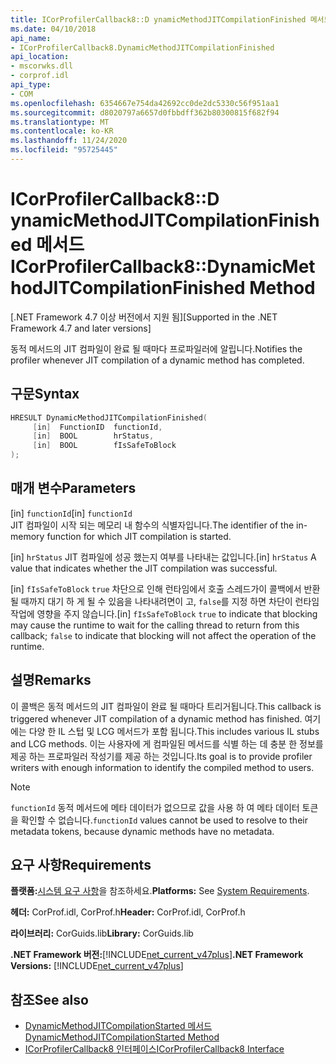 ```yaml
---
title: ICorProfilerCallback8::D ynamicMethodJITCompilationFinished 메서드
ms.date: 04/10/2018
api_name:
- ICorProfilerCallback8.DynamicMethodJITCompilationFinished
api_location:
- mscorwks.dll
- corprof.idl
api_type:
- COM
ms.openlocfilehash: 6354667e754da42692cc0de2dc5330c56f951aa1
ms.sourcegitcommit: d8020797a6657d0fbbdff362b80300815f682f94
ms.translationtype: MT
ms.contentlocale: ko-KR
ms.lasthandoff: 11/24/2020
ms.locfileid: "95725445"
---
```

# <a name="icorprofilercallback8dynamicmethodjitcompilationfinished-method"></a><span data-ttu-id="8fcf7-102">ICorProfilerCallback8::D ynamicMethodJITCompilationFinished 메서드</span><span class="sxs-lookup"><span data-stu-id="8fcf7-102">ICorProfilerCallback8::DynamicMethodJITCompilationFinished Method</span></span>

<span data-ttu-id="8fcf7-103">[.NET Framework 4.7 이상 버전에서 지원 됨]</span><span class="sxs-lookup"><span data-stu-id="8fcf7-103">[Supported in the .NET Framework 4.7 and later versions]</span></span>  
  
<span data-ttu-id="8fcf7-104">동적 메서드의 JIT 컴파일이 완료 될 때마다 프로파일러에 알립니다.</span><span class="sxs-lookup"><span data-stu-id="8fcf7-104">Notifies the profiler whenever JIT compilation of a dynamic method has completed.</span></span>  
  
## <a name="syntax"></a><span data-ttu-id="8fcf7-105">구문</span><span class="sxs-lookup"><span data-stu-id="8fcf7-105">Syntax</span></span>  
  
```cpp  
HRESULT DynamicMethodJITCompilationFinished(  
     [in]  FunctionID  functionId,
     [in]  BOOL        hrStatus,
     [in]  BOOL        fIsSafeToBlock
);  
```  
  
## <a name="parameters"></a><span data-ttu-id="8fcf7-106">매개 변수</span><span class="sxs-lookup"><span data-stu-id="8fcf7-106">Parameters</span></span>  

<span data-ttu-id="8fcf7-107">[in] `functionId`</span><span class="sxs-lookup"><span data-stu-id="8fcf7-107">[in] `functionId`</span></span>  
<span data-ttu-id="8fcf7-108">JIT 컴파일이 시작 되는 메모리 내 함수의 식별자입니다.</span><span class="sxs-lookup"><span data-stu-id="8fcf7-108">The identifier of the in-memory function for which JIT compilation is started.</span></span>

<span data-ttu-id="8fcf7-109">[in] `hrStatus` JIT 컴파일에 성공 했는지 여부를 나타내는 값입니다.</span><span class="sxs-lookup"><span data-stu-id="8fcf7-109">[in] `hrStatus` A value that indicates whether the JIT compilation was successful.</span></span>

<span data-ttu-id="8fcf7-110">[in] `fIsSafeToBlock` 
 `true` 차단으로 인해 런타임에서 호출 스레드가이 콜백에서 반환 될 때까지 대기 하 게 될 수 있음을 나타내려면이 고, `false`를 지정 하면 차단이 런타임 작업에 영향을 주지 않습니다.</span><span class="sxs-lookup"><span data-stu-id="8fcf7-110">[in] `fIsSafeToBlock`
`true` to indicate that blocking may cause the runtime to wait for the calling thread to return from this callback; `false` to indicate that blocking will not affect the operation of the runtime.</span></span>  

## <a name="remarks"></a><span data-ttu-id="8fcf7-111">설명</span><span class="sxs-lookup"><span data-stu-id="8fcf7-111">Remarks</span></span>  

<span data-ttu-id="8fcf7-112">이 콜백은 동적 메서드의 JIT 컴파일이 완료 될 때마다 트리거됩니다.</span><span class="sxs-lookup"><span data-stu-id="8fcf7-112">This callback is triggered whenever JIT compilation of a dynamic method has finished.</span></span> <span data-ttu-id="8fcf7-113">여기에는 다양 한 IL 스텁 및 LCG 메서드가 포함 됩니다.</span><span class="sxs-lookup"><span data-stu-id="8fcf7-113">This includes various IL stubs and LCG methods.</span></span> <span data-ttu-id="8fcf7-114">이는 사용자에 게 컴파일된 메서드를 식별 하는 데 충분 한 정보를 제공 하는 프로파일러 작성기를 제공 하는 것입니다.</span><span class="sxs-lookup"><span data-stu-id="8fcf7-114">Its goal is to provide profiler writers with enough information to identify the compiled method to users.</span></span>

> [!NOTE]
> <span data-ttu-id="8fcf7-115">`functionId` 동적 메서드에 메타 데이터가 없으므로 값을 사용 하 여 메타 데이터 토큰을 확인할 수 없습니다.</span><span class="sxs-lookup"><span data-stu-id="8fcf7-115">`functionId` values cannot be used to resolve to their metadata tokens, because dynamic methods have no metadata.</span></span>

## <a name="requirements"></a><span data-ttu-id="8fcf7-116">요구 사항</span><span class="sxs-lookup"><span data-stu-id="8fcf7-116">Requirements</span></span>  

 <span data-ttu-id="8fcf7-117">**플랫폼:**[시스템 요구 사항](../../get-started/system-requirements.md)을 참조하세요.</span><span class="sxs-lookup"><span data-stu-id="8fcf7-117">**Platforms:** See [System Requirements](../../get-started/system-requirements.md).</span></span>  
  
 <span data-ttu-id="8fcf7-118">**헤더:** CorProf.idl, CorProf.h</span><span class="sxs-lookup"><span data-stu-id="8fcf7-118">**Header:** CorProf.idl, CorProf.h</span></span>  
  
 <span data-ttu-id="8fcf7-119">**라이브러리:** CorGuids.lib</span><span class="sxs-lookup"><span data-stu-id="8fcf7-119">**Library:** CorGuids.lib</span></span>  
  
 <span data-ttu-id="8fcf7-120">**.NET Framework 버전:**[!INCLUDE[net_current_v47plus](../../../../includes/net-current-v47plus.md)]</span><span class="sxs-lookup"><span data-stu-id="8fcf7-120">**.NET Framework Versions:** [!INCLUDE[net_current_v47plus](../../../../includes/net-current-v47plus.md)]</span></span>  
  
## <a name="see-also"></a><span data-ttu-id="8fcf7-121">참조</span><span class="sxs-lookup"><span data-stu-id="8fcf7-121">See also</span></span>

- [<span data-ttu-id="8fcf7-122">DynamicMethodJITCompilationStarted 메서드</span><span class="sxs-lookup"><span data-stu-id="8fcf7-122">DynamicMethodJITCompilationStarted Method</span></span>](icorprofilercallback8-dynamicmethodjitcompilationstarted-method.md)
- [<span data-ttu-id="8fcf7-123">ICorProfilerCallback8 인터페이스</span><span class="sxs-lookup"><span data-stu-id="8fcf7-123">ICorProfilerCallback8 Interface</span></span>](icorprofilercallback8-interface.md)
